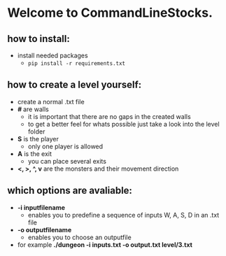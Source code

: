 # Welcome to CommandLineStocks.

## how to install:
  - install needed packages
    - `pip install -r requirements.txt`

## how to create a level yourself:
  - create a normal .txt file
  - <strong>\# </strong>are walls
      - it is important that there are no gaps in the created walls
      - to get a better feel for whats possible just take a look into the level folder
  - <strong>S</strong> is the player
      - only one player is allowed
  - <strong>A</strong> is the exit
      - you can place several exits
  - <strong><, >, ^, v</strong> are the monsters and their movement direction
  
  ## which options are avaliable:
  - <strong>-i inputfilename</strong>
    - enables you to predefine a sequence of inputs W, A, S, D in an .txt file
  - <strong>-o outputfilename</strong>
    - enables you to choose an outputfile
  - for example <strong>./dungeon -i inputs.txt -o output.txt level/3.txt  </strong>
  
